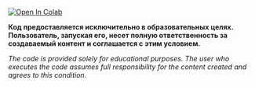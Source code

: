 [![Open In Colab](https://img.shields.io/badge/Open%20In-Colab-blue?logo=google-colab&logoColor=white)](https://colab.research.google.com/github/megagernan/Swap-Mukham/blob/main/Swap_Mukham_unlock-v5.ipynb)


**Код предоставляется исключительно в образовательных целях. Пользователь, запуская его, несет полную ответственность за создаваемый контент и соглашается с этим условием.**

*The code is provided solely for educational purposes. The user who executes the code assumes full responsibility for the content created and agrees to this condition.*


